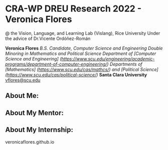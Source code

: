 # CRA-WP DREU Research 2022 - Veronica Flores
@ the Vision, Language, and Learning Lab (Vislang), Rice University
Under the advice of Dr.Vicente Ordóñez-Román

**Veronica Flores**
*B.S. Candidate, Computer Science and Engineering
Double Minoring in Mathematics and Political Science
Department of [Computer Science and Engineering] (https://www.scu.edu/engineering/academic-programs/department-of-computer-engineering/)
Departments of [Mathematics] (https://www.scu.edu/cas/mathcs/) and [Political Science] (https://www.scu.edu/cas/political-science/)* 
**Santa Clara University**
vflores@scu.edu

## About Me:

## About My Mentor:

## About My Internship:

veronicaflores.github.io
